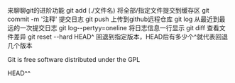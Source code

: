 来聊聊git的进阶功能
git add (./文件名) 将全部/指定文件提交到缓存区
git commit -m '注释'  提交日志
git push 上传到github远程仓库
git log 从最近到最远的一次提交日志
git log--pertyy=oneline 将日志信息一行显示
git diff 查看文件差异
git reset --hard HEAD^ 回退到指定版本，HEAD后有多少个^就代表回退几个版本

Git is free software distributed under the GPL

HEAD^^